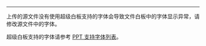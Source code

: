 <Title>文件白板中显示的字体异常怎么处理？</Title>


---

上传的源文件没有使用超级白板支持的字体会导致文件白板中的字体显示异常，请修改源文件中的字体。

超级白板支持的字体请参考 [PPT 支持字体列表](/super-board-ios/product-desc/use-restrictions/pptfont)。